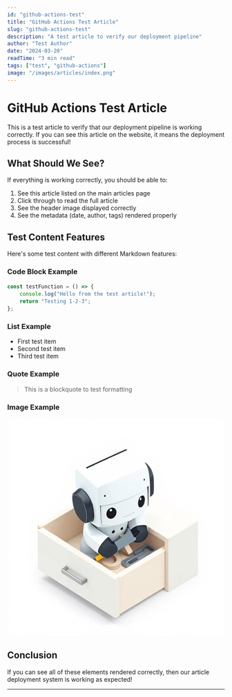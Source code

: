 ```yaml
---
id: "github-actions-test"
title: "GitHub Actions Test Article"
slug: "github-actions-test"
description: "A test article to verify our deployment pipeline"
author: "Test Author"
date: "2024-03-20"
readTime: "3 min read"
tags: ["test", "github-actions"]
image: "/images/articles/index.png"
---
```


# GitHub Actions Test Article

This is a test article to verify that our deployment pipeline is working correctly. If you can see this article on the website, it means the deployment process is successful!

## What Should We See?

If everything is working correctly, you should be able to:

1. See this article listed on the main articles page
2. Click through to read the full article
3. See the header image displayed correctly
4. See the metadata (date, author, tags) rendered properly

## Test Content Features


Here's some test content with different Markdown features:

### Code Block Example



```javascript
const testFunction = () => {
    console.log("Hello from the test article!");
    return "Testing 1-2-3";
};
```
  
 
### List Example

- First test item
- Second test item
- Third test item

### Quote Example

> This is a blockquote to test formatting

### Image Example

![Test Image](/images/articles/index.png)

## Conclusion

If you can see all of these elements rendered correctly, then our article deployment system is working as expected!

--- 

 